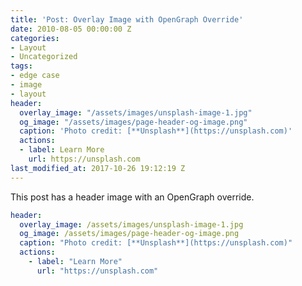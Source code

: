```yaml
---
title: 'Post: Overlay Image with OpenGraph Override'
date: 2010-08-05 00:00:00 Z
categories:
- Layout
- Uncategorized
tags:
- edge case
- image
- layout
header:
  overlay_image: "/assets/images/unsplash-image-1.jpg"
  og_image: "/assets/images/page-header-og-image.png"
  caption: 'Photo credit: [**Unsplash**](https://unsplash.com)'
  actions:
  - label: Learn More
    url: https://unsplash.com
last_modified_at: 2017-10-26 19:12:19 Z
---
```


This post has a header image with an OpenGraph override.

```yaml
header:
  overlay_image: /assets/images/unsplash-image-1.jpg
  og_image: /assets/images/page-header-og-image.png
  caption: "Photo credit: [**Unsplash**](https://unsplash.com)"
  actions:
    - label: "Learn More"
      url: "https://unsplash.com"
```